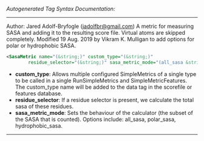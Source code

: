 <!-- THIS IS AN AUTOGENERATED FILE: Don't edit it directly, instead change the schema definition in the code itself. -->

_Autogenerated Tag Syntax Documentation:_

---
Author: Jared Adolf-Bryfogle (jadolfbr@gmail.com)
A metric for measuring SASA and adding it to the resulting score file. Virtual atoms are skipped completely. Modified 19 Aug. 2019 by Vikram K. Mulligan to add options for polar or hydrophobic SASA.

```xml
<SasaMetric name="(&string;)" custom_type="(&string;)"
        residue_selector="(&string;)" sasa_metric_mode="(all_sasa &string;)" />
```

-   **custom_type**: Allows multiple configured SimpleMetrics of a single type to be called in a single RunSimpleMetrics and SimpleMetricFeatures. 
 The custom_type name will be added to the data tag in the scorefile or features database.
-   **residue_selector**: If a residue selector is present, we calculate the total sasa of these residues.
-   **sasa_metric_mode**: Sets the behaviour of the calculator (the subset of the SASA that is counted).  Options include: all_sasa, polar_sasa, hydrophobic_sasa.

---
